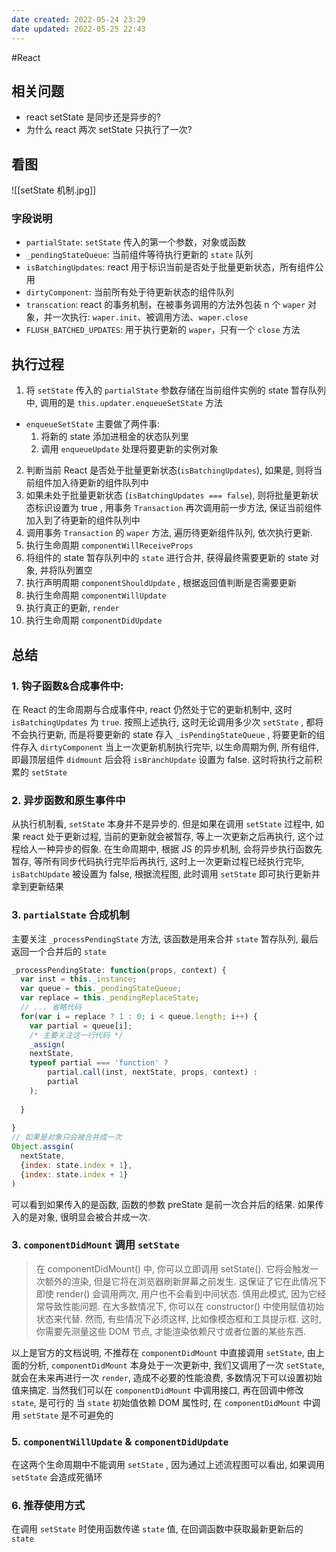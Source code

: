```yaml
---
date created: 2022-05-24 23:29
date updated: 2022-05-25 22:43
---
```


#React

## 相关问题

- react setState 是同步还是异步的?
- 为什么 react 两次 setState 只执行了一次?

## 看图

![[setState 机制.jpg]]

### 字段说明

- `partialState`: `setState` 传入的第一个参数，对象或函数
- `_pendingStateQueue`: 当前组件等待执行更新的 `state` 队列
- `isBatchingUpdates`: react 用于标识当前是否处于批量更新状态，所有组件公用
- `dirtyComponent`: 当前所有处于待更新状态的组件队列
- `transcation`: react 的事务机制，在被事务调用的方法外包装 n 个 `waper` 对象，并一次执行: `waper.init`、被调用方法、`waper.close`
- `FLUSH_BATCHED_UPDATES`: 用于执行更新的 `waper`，只有一个 `close` 方法

## 执行过程

1.  将 `setState` 传入的 `partialState` 参数存储在当前组件实例的 state 暂存队列中, 调用的是 `this.updater.enqueueSetState` 方法

- `enqueueSetState` 主要做了两件事:
  1.  将新的 state 添加进租金的状态队列里
  2.  调用 `enqueueUpdate` 处理将要更新的实例对象

2.  判断当前 React 是否处于批量更新状态(`isBatchingUpdates`), 如果是, 则将当前组件加入待更新的组件队列中
3.  如果未处于批量更新状态 (`isBatchingUpdates === false`), 则将批量更新状态标识设置为 true , 用事务 `Transaction` 再次调用前一步方法, 保证当前组件加入到了待更新的组件队列中
4.  调用事务 `Transaction` 的 `waper` 方法, 遍历待更新组件队列, 依次执行更新.
5.  执行生命周期 `componentWillReceiveProps`
6.  将组件的 state 暂存队列中的 `state` 进行合并, 获得最终需要更新的 state 对象, 并将队列置空
7.  执行声明周期 `componentShouldUpdate` , 根据返回值判断是否需要更新
8.  执行生命周期 `componentWillUpdate`
9.  执行真正的更新, `render`
10. 执行生命周期 `componentDidUpdate`

## 总结

### 1. 钩子函数&合成事件中:

在 React 的生命周期与合成事件中, react 仍然处于它的更新机制中, 这时 `isBatchingUpdates` 为 `true`.
按照上述执行, 这时无论调用多少次 `setState` , 都将不会执行更新, 而是将要更新的 state 存入 `_isPendingStateQueue` , 将要更新的组件存入 `dirtyComponent`
当上一次更新机制执行完毕, 以生命周期为例, 所有组件, 即最顶层组件 `didmount` 后会将 `isBranchUpdate` 设置为 false. 这时将执行之前积累的 `setState`

### 2. 异步函数和原生事件中

从执行机制看, `setState` 本身并不是异步的. 但是如果在调用 `setState` 过程中, 如果 react 处于更新过程, 当前的更新就会被暂存, 等上一次更新之后再执行, 这个过程给人一种异步的假象.
在生命周期中, 根据 JS 的异步机制, 会将异步执行函数先暂存, 等所有同步代码执行完毕后再执行, 这时上一次更新过程已经执行完毕, `isBatchUpdate` 被设置为 false, 根据流程图, 此时调用 `setState` 即可执行更新并拿到更新结果

### 3. `partialState` 合成机制

主要关注 `_processPendingState` 方法, 该函数是用来合并 `state` 暂存队列, 最后返回一个合并后的 `state`

```js
_processPendingState: function(props, context) {
  var inst = this._instance; 
  var queue = this._pendingStateQueue; 
  var replace = this._pendingReplaceState;
  // ... 省略代码
  for(var i = replace ? 1 : 0; i < queue.length; i++) {
    var partial = queue[i];
    /* 主要关注这一行代码 */
    _assign(
    nextState, 
    typeof partial === 'function' ? 
        partial.call(inst, nextState, props, context) : 
        partial
    );
    
  }
  
}
// 如果是对象只会被合并成一次
Object.assgin(
  nextState,
  {index: state.index + 1},
  {index: state.index + 1}
)

```

可以看到如果传入的是函数, 函数的参数 preState 是前一次合并后的结果. 如果传入的是对象, 很明显会被合并成一次.

### 3. `componentDidMount` 调用 `setState`

> 在 componentDidMount() 中, 你可以立即调用 setState(). 它将会触发一次额外的渲染, 但是它将在浏览器刷新屏幕之前发生. 这保证了它在此情况下即使 render() 会调用两次, 用户也不会看到中间状态. 慎用此模式, 因为它经常导致性能问题. 在大多数情况下, 你可以在 constructor() 中使用赋值初始状态来代替. 然而, 有些情况下必须这样, 比如像模态框和工具提示框. 这时, 你需要先测量这些 DOM 节点, 才能渲染依赖尺寸或者位置的某些东西.

以上是官方的文档说明, 不推荐在 `componentDidMount` 中直接调用 `setState`, 由上面的分析, `componentDidMount` 本身处于一次更新中, 我们又调用了一次 `setState`, 就会在未来再进行一次 `render`, 造成不必要的性能浪费, 多数情况下可以设置初始值来搞定.
当然我们可以在 `componentDidMount` 中调用接口, 再在回调中修改 `state`, 是可行的
当 `state` 初始值依赖 DOM 属性时, 在 `componentDidMount` 中调用 `setState` 是不可避免的

### 5. `componentWillUpdate` & `componentDidUpdate`

在这两个生命周期中不能调用 `setState` , 因为通过上述流程图可以看出, 如果调用 `setState` 会造成死循环

### 6. 推荐使用方式

在调用 `setState` 时使用函数传递 `state` 值, 在回调函数中获取最新更新后的 `state`
